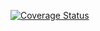 [![Coverage Status](https://coveralls.io/repos/CQBinh/demo-api/badge.png?branch=master&service=github)](https://coveralls.io/github/CQBinh/demo-api?branch=master)